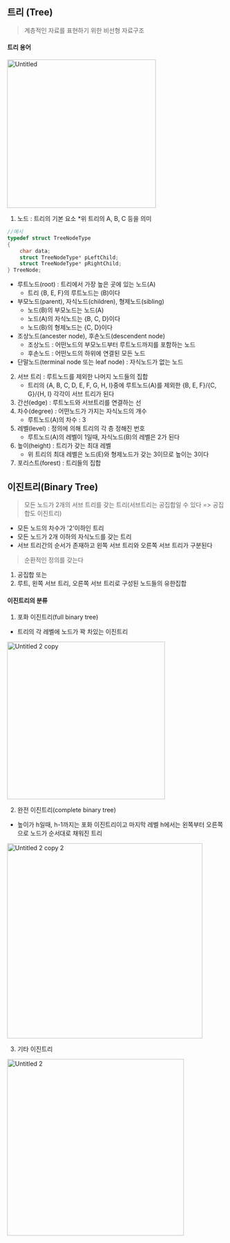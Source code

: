## 트리 (Tree)
> 계층적인 자료를 표현하기 위한 비선형 자료구조

#### 트리 용어
 <img width="344" alt="Untitled" src="https://user-images.githubusercontent.com/101935265/169186058-f61b231e-253e-47d3-960d-fcac75bcf4a1.png">

1. 노드 : 트리의 기본 요소
	*위 트리의 A, B, C 등을 의미
```C
//예시
typedef struct TreeNodeType
{
	char data;
	struct TreeNodeType* pLeftChild;
	struct TreeNodeType* pRightChild;
} TreeNode;
```
* 루트노드(root) : 트리에서 가장 높은 곳에 있는 노드(A)
	* 트리 {B, E, F}의 루트노드는 (B)이다
* 부모노드(parent), 자식노드(children), 형제노드(sibling)
	* 노드(B)의 부모노드는 노드(A)
	* 노드(A)의 자식노드는 {B, C, D}이다
	* 노드(B)의 형제노드는 {C, D}이다
* 조상노드(ancester node), 후손노드(descendent node)
	* 조상노드 : 어떤노드의 부모노드부터 루트노드까지를 포함하는 노드
	* 후손노드 : 어떤노드의 하위에 연결된 모든 노드
* 단말노드(terminal node 또는 leaf node) : 자식노드가 없는 노드
2. 서브 트리 : 루트노드를 제외한 나머지 노드들의 집합
	* 트리의 {A, B, C, D, E, F, G, H, I}중에 루트노드(A)를 제외한 {B, E, F}/{C, G}/{H, I} 각각이 서브 트리가 된다
3. 간선(edge) : 루트노드와 서브트리를 연결하는 선
4. 차수(degree) : 어떤노드가 가지는 자식노드의 개수
	* 루트노드(A)의 차수 : 3
5. 레벨(level) : 정의에 의해 트리의 각 층 정해진 번호
	* 루트노드(A)의 레벨이 1일때, 자식노드(B)의 레벨은 2가 된다
6. 높이(height) : 트리가 갖는 최대 레벨
	* 위 트리의 최대 레벨은 노드(E)와 형제노드가 갖는 3이므로 높이는 3이다
7. 포리스트(forest) : 트리들의 집합

## 이진트리(Binary Tree)

> 모든 노드가 2개의 서브 트리를 갖는 트리(서브트리는 공집합일 수 있다 => 공집합도 이진트리)
* 모든 노드의 차수가 '2'이하인 트리
* 모든 노드가 2개 이하의 자식노드를 갖는 트리
* 서브 트리간의 순서가 존재하고 왼쪽 서브 트리와 오른쪽 서브 트리가 구분된다
> 순환적인 정의를 갖는다
1. 공집합 또는
2. 루트, 왼쪽 서브 트리, 오른쪽 서브 트리로 구성된 노드들의 유한집합

#### 이진트리의 분류
1. 포화 이진트리(full binary tree)
* 트리의 각 레벨에 노드가 꽉 차있는 이진트리
 <img width="365" alt="Untitled 2 copy" src="https://user-images.githubusercontent.com/101935265/169186250-1a2d0aad-4003-4f24-ac0f-15eea42d3d8a.png">

2. 완전 이진트리(complete binary tree)
* 높이가 h일때, h-1까지는 포화 이진트리이고 마지막 레벨 h에서는 왼쪽부터 오른쪽으로 노드가 순서대로 채워진 트리
 <img width="452" alt="Untitled 2 copy 2" src="https://user-images.githubusercontent.com/101935265/169186211-2974c3bc-a96a-4637-b582-49c841197e4d.png">

3. 기타 이진트리
 <img width="409" alt="Untitled 2" src="https://user-images.githubusercontent.com/101935265/169186149-74ccdea6-e433-4029-b6f6-830aae0ba55b.png">
